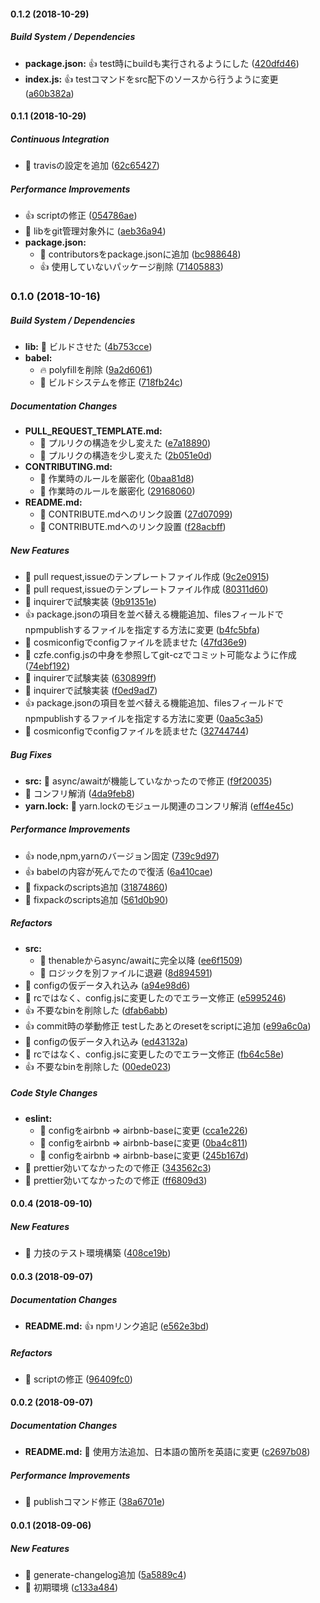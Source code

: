 #### 0.1.2 (2018-10-29)

##### Build System / Dependencies

* **package.json:**  :+1: test時にbuildも実行されるようにした ([420dfd46](https://github.com/tyankatsu0105/cz-format-extension/commit/420dfd46f86e6b6ffb9c1121752c74ddf2f90c80))
* **index.js:**  :+1: testコマンドをsrc配下のソースから行うように変更 ([a60b382a](https://github.com/tyankatsu0105/cz-format-extension/commit/a60b382a904c9720d30d913cc98da5e5806cb2dd))

#### 0.1.1 (2018-10-29)

##### Continuous Integration

*  :tada: travisの設定を追加 ([62c65427](https://github.com/tyankatsu0105/cz-format-extension/commit/62c65427c1a365a61c6c2d50c064c5c9f3404ea2))

##### Performance Improvements

*  :+1: scriptの修正 ([054786ae](https://github.com/tyankatsu0105/cz-format-extension/commit/054786ae835870827c0c9f31ebfe048dd0b10850))
*  :pill: libをgit管理対象外に ([aeb36a94](https://github.com/tyankatsu0105/cz-format-extension/commit/aeb36a943097de3ca57baaddbcd265abf1f03320))
* **package.json:**
  *  :tada: contributorsをpackage.jsonに追加 ([bc988648](https://github.com/tyankatsu0105/cz-format-extension/commit/bc988648fe560952b46a4d10a63fee8a276e06ed))
  *  :+1: 使用していないパッケージ削除 ([71405883](https://github.com/tyankatsu0105/cz-format-extension/commit/71405883e021bd0554a4f3d78cf46a0390c8a80e))

### 0.1.0 (2018-10-16)

##### Build System / Dependencies

* **lib:**  :pill: ビルドさせた ([4b753cce](https://github.com/tyankatsu0105/cz-format-extension/commit/4b753cce02c6a0000f93c518cb1df4ebd03d4d0f))
* **babel:**
  *  :fire: polyfillを削除 ([9a2d6061](https://github.com/tyankatsu0105/cz-format-extension/commit/9a2d60615c2668531f396985e5882ed68350b388))
  *  :pill: ビルドシステムを修正 ([718fb24c](https://github.com/tyankatsu0105/cz-format-extension/commit/718fb24ca2f6bd19f8b14486887f354665219651))

##### Documentation Changes

* **PULL_REQUEST_TEMPLATE.md:**
  *  :memo: プルリクの構造を少し変えた ([e7a18890](https://github.com/tyankatsu0105/cz-format-extension/commit/e7a1889002e13d3a48b2b19a30fb625a9ba9b94c))
  *  :memo: プルリクの構造を少し変えた ([2b051e0d](https://github.com/tyankatsu0105/cz-format-extension/commit/2b051e0d62d90696ae051bc59e5abc04d51ff1b3))
* **CONTRIBUTING.md:**
  *  :tada: 作業時のルールを厳密化 ([0baa81d8](https://github.com/tyankatsu0105/cz-format-extension/commit/0baa81d88cf06c4e4f7a8f521d1ef87bb9b8fa10))
  *  :tada: 作業時のルールを厳密化 ([29168060](https://github.com/tyankatsu0105/cz-format-extension/commit/291680602674044a76af2f1b4438775276503678))
* **README.md:**
  *  :memo: CONTRIBUTE.mdへのリンク設置 ([27d07099](https://github.com/tyankatsu0105/cz-format-extension/commit/27d070997b8731f5ac6d654635883e9074f961ad))
  *  :memo: CONTRIBUTE.mdへのリンク設置 ([f28acbff](https://github.com/tyankatsu0105/cz-format-extension/commit/f28acbff7400fa0d9fb417511763216668fd8fe9))

##### New Features

*  :tada: pull request,issueのテンプレートファイル作成 ([9c2e0915](https://github.com/tyankatsu0105/cz-format-extension/commit/9c2e0915a0982f53a7aaab00b001d9e98822573c))
*  :tada: pull request,issueのテンプレートファイル作成 ([80311d60](https://github.com/tyankatsu0105/cz-format-extension/commit/80311d60376771dea4c99ae3911c6d6cdf1cfdd7))
*  :tada: inquirerで試験実装 ([9b91351e](https://github.com/tyankatsu0105/cz-format-extension/commit/9b91351e14e3912c455a7072cb20475abe3eeb4f))
*  :+1: package.jsonの項目を並べ替える機能追加、filesフィールドでnpmpublishするファイルを指定する方法に変更 ([b4fc5bfa](https://github.com/tyankatsu0105/cz-format-extension/commit/b4fc5bfabf9d991ac06c26c991fef5ef73347285))
*  :tada: cosmiconfigでconfigファイルを読ませた ([47fd36e9](https://github.com/tyankatsu0105/cz-format-extension/commit/47fd36e93eea6fb717f5caf5d489342a84ca4c17))
*  :tada: czfe.config.jsの中身を参照してgit-czでコミット可能なように作成 ([74ebf192](https://github.com/tyankatsu0105/cz-format-extension/commit/74ebf19280a4dc02535374911b823b9991839fef))
*  :tada: inquirerで試験実装 ([630899ff](https://github.com/tyankatsu0105/cz-format-extension/commit/630899fff16a893d5d059e7f1c09c729a50a9dc6))
*  :tada: inquirerで試験実装 ([f0ed9ad7](https://github.com/tyankatsu0105/cz-format-extension/commit/f0ed9ad707e1fd174dafa3716b79dc7274f81171))
*  :+1: package.jsonの項目を並べ替える機能追加、filesフィールドでnpmpublishするファイルを指定する方法に変更 ([0aa5c3a5](https://github.com/tyankatsu0105/cz-format-extension/commit/0aa5c3a56996953b13b49ff44e9e42fc523cfb61))
*  :tada: cosmiconfigでconfigファイルを読ませた ([32744744](https://github.com/tyankatsu0105/cz-format-extension/commit/3274474430f96ad4e3566665fce5eadb41e00f1e))

##### Bug Fixes

* **src:**  :bug: async/awaitが機能していなかったので修正 ([f9f20035](https://github.com/tyankatsu0105/cz-format-extension/commit/f9f200357a5cddf7a0b48367acf9b240d2671899))
*  :pill: コンフリ解消 ([4da9feb8](https://github.com/tyankatsu0105/cz-format-extension/commit/4da9feb881e52349807d1cceeb259e2d0044c6ed))
* **yarn.lock:**  :bug: yarn.lockのモジュール関連のコンフリ解消 ([eff4e45c](https://github.com/tyankatsu0105/cz-format-extension/commit/eff4e45c7872520c52220a35e7eefc8330043eff))

##### Performance Improvements

*  :+1: node,npm,yarnのバージョン固定 ([739c9d97](https://github.com/tyankatsu0105/cz-format-extension/commit/739c9d97d1777f6ceef7e39e74ff60d8e00774c5))
*  :+1: babelの内容が死んでたので復活 ([6a410cae](https://github.com/tyankatsu0105/cz-format-extension/commit/6a410caec811dbd354e2199a3064998c8bd76deb))
*  :tada: fixpackのscripts追加 ([31874860](https://github.com/tyankatsu0105/cz-format-extension/commit/318748604f86a7afe6157d8595524fa4c1148fa8))
*  :tada: fixpackのscripts追加 ([561d0b90](https://github.com/tyankatsu0105/cz-format-extension/commit/561d0b900162426bae205fdfdc5876e54b7ab19b))

##### Refactors

* **src:**
  *  :pill: thenableからasync/awaitに完全以降 ([ee6f1509](https://github.com/tyankatsu0105/cz-format-extension/commit/ee6f1509f77e73194eed0481d032a83d5108fc2b))
  *  :pill: ロジックを別ファイルに退避 ([8d894591](https://github.com/tyankatsu0105/cz-format-extension/commit/8d894591ad05433410d2fed730b62b240f6c0d66))
*  :tada: configの仮データ入れ込み ([a94e98d6](https://github.com/tyankatsu0105/cz-format-extension/commit/a94e98d6b6d37808156f71c9ecf62684185bc767))
*  :pill: rcではなく、config.jsに変更したのでエラー文修正 ([e5995246](https://github.com/tyankatsu0105/cz-format-extension/commit/e5995246085cc50dc37f2e4b5644b8b14b9a2f1a))
*  :+1: 不要なbinを削除した ([dfab6abb](https://github.com/tyankatsu0105/cz-format-extension/commit/dfab6abb6f094756f9a4fdd48e3dd921cc1189e6))
*  :+1: commit時の挙動修正 testしたあとのresetをscriptに追加 ([e99a6c0a](https://github.com/tyankatsu0105/cz-format-extension/commit/e99a6c0a84bcfbcd275f8e1fb4ca3bfd1691576b))
*  :tada: configの仮データ入れ込み ([ed43132a](https://github.com/tyankatsu0105/cz-format-extension/commit/ed43132a6ba37c43fe8f8ea4383a78317d68fae8))
*  :pill: rcではなく、config.jsに変更したのでエラー文修正 ([fb64c58e](https://github.com/tyankatsu0105/cz-format-extension/commit/fb64c58eed06934d93b35f6080f84a530b7c2761))
*  :+1: 不要なbinを削除した ([00ede023](https://github.com/tyankatsu0105/cz-format-extension/commit/00ede02358fb67f77f17f72f3415d896ffce505e))

##### Code Style Changes

* **eslint:**
  *  :syringe: configをairbnb => airbnb-baseに変更 ([cca1e226](https://github.com/tyankatsu0105/cz-format-extension/commit/cca1e226f264aed1d02dc3fbdf34f27e4f32826d))
  *  :syringe: configをairbnb => airbnb-baseに変更 ([0ba4c811](https://github.com/tyankatsu0105/cz-format-extension/commit/0ba4c8112fb3d0b45a0ef6ead8a0212cb8deabdb))
  *  :syringe: configをairbnb => airbnb-baseに変更 ([245b167d](https://github.com/tyankatsu0105/cz-format-extension/commit/245b167dc2c504038339205f4d07e506162aafd0))
*  :pill: prettier効いてなかったので修正 ([343562c3](https://github.com/tyankatsu0105/cz-format-extension/commit/343562c3c281d32021ece81eea153870ea62d346))
*  :pill: prettier効いてなかったので修正 ([ff6809d3](https://github.com/tyankatsu0105/cz-format-extension/commit/ff6809d3ca933a8dac17c225be74c13794a2b38e))

#### 0.0.4 (2018-09-10)

##### New Features

*  :bug: 力技のテスト環境構築 ([408ce19b](https://github.com/tyankatsu0105/cz-format-extension/commit/408ce19b5797dacae2260e1e2df28e4823bb66da))

#### 0.0.3 (2018-09-07)

##### Documentation Changes

* **README.md:**  :+1: npmリンク追記 ([e562e3bd](https://github.com/tyankatsu0105/cz-format-extension/commit/e562e3bdb03b642b0b95b93b8d3a2294090ab8e3))

##### Refactors

*  :pill: scriptの修正 ([96409fc0](https://github.com/tyankatsu0105/cz-format-extension/commit/96409fc0dacc8ad005b0882bd00413f7ead574ba))

#### 0.0.2 (2018-09-07)

##### Documentation Changes

* **README.md:**  :memo: 使用方法追加、日本語の箇所を英語に変更 ([c2697b08](https://github.com/tyankatsu0105/cz-format-extension/commit/c2697b0855aaeabecc99bdd30e078e262672e195))

##### Performance Improvements

*  :pill: publishコマンド修正 ([38a6701e](https://github.com/tyankatsu0105/cz-format-extension/commit/38a6701ef0b23ca0d00ca4189f5467d54caaa384))

#### 0.0.1 (2018-09-06)

##### New Features

*  :tada: generate-changelog追加 ([5a5889c4](https://github.com/tyankatsu0105/cz-format-extension/commit/5a5889c42382b1b427d644306c19f53c115aa4fa))
*  :tada: 初期環境 ([c133a484](https://github.com/tyankatsu0105/cz-format-extension/commit/c133a4846b705ea434b1b1f7932389c19c39a60b))

